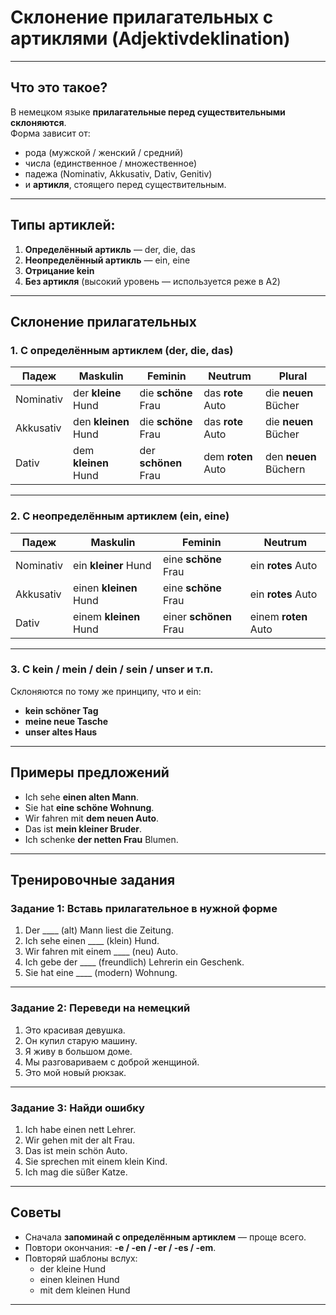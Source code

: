 # Склонение прилагательных с артиклями (Adjektivdeklination)

---

## Что это такое?

В немецком языке **прилагательные перед существительными склоняются**.  
Форма зависит от:

- рода (мужской / женский / средний)
- числа (единственное / множественное)
- падежа (Nominativ, Akkusativ, Dativ, Genitiv)
- и **артикля**, стоящего перед существительным.

---

## Типы артиклей:

1. **Определённый артикль** — der, die, das  
2. **Неопределённый артикль** — ein, eine  
3. **Отрицание kein**  
4. **Без артикля** (высокий уровень — используется реже в A2)

---

## Склонение прилагательных

### 1. С определённым артиклем (der, die, das)

| Падеж      | Maskulin         | Feminin           | Neutrum          | Plural           |
|------------|------------------|-------------------|------------------|------------------|
| Nominativ  | der **kleine** Hund | die **schöne** Frau | das **rote** Auto | die **neuen** Bücher |
| Akkusativ  | den **kleinen** Hund | die **schöne** Frau | das **rote** Auto | die **neuen** Bücher |
| Dativ      | dem **kleinen** Hund | der **schönen** Frau | dem **roten** Auto | den **neuen** Büchern |

---

### 2. С неопределённым артиклем (ein, eine)

| Падеж      | Maskulin         | Feminin           | Neutrum          |
|------------|------------------|-------------------|------------------|
| Nominativ  | ein **kleiner** Hund | eine **schöne** Frau | ein **rotes** Auto |
| Akkusativ  | einen **kleinen** Hund | eine **schöne** Frau | ein **rotes** Auto |
| Dativ      | einem **kleinen** Hund | einer **schönen** Frau | einem **roten** Auto |

---

### 3. С **kein** / **mein / dein / sein / unser** и т.п.

Склоняются по тому же принципу, что и ein:

- **kein schöner Tag**  
- **meine neue Tasche**  
- **unser altes Haus**

---

## Примеры предложений

- Ich sehe **einen alten Mann**.  
- Sie hat **eine schöne Wohnung**.  
- Wir fahren mit **dem neuen Auto**.  
- Das ist **mein kleiner Bruder**.  
- Ich schenke **der netten Frau** Blumen.

---

## Тренировочные задания

### Задание 1: Вставь прилагательное в нужной форме

1. Der \_\_\_\_ (alt) Mann liest die Zeitung.  
2. Ich sehe einen \_\_\_\_ (klein) Hund.  
3. Wir fahren mit einem \_\_\_\_ (neu) Auto.  
4. Ich gebe der \_\_\_\_ (freundlich) Lehrerin ein Geschenk.  
5. Sie hat eine \_\_\_\_ (modern) Wohnung.

---

### Задание 2: Переведи на немецкий

1. Это красивая девушка.  
2. Он купил старую машину.  
3. Я живу в большом доме.  
4. Мы разговариваем с доброй женщиной.  
5. Это мой новый рюкзак.

---

### Задание 3: Найди ошибку

1. Ich habe einen nett Lehrer.  
2. Wir gehen mit der alt Frau.  
3. Das ist mein schön Auto.  
4. Sie sprechen mit einem klein Kind.  
5. Ich mag die süßer Katze.

---

## Советы

- Сначала **запоминай с определённым артиклем** — проще всего.  
- Повтори окончания: **-e / -en / -er / -es / -em**.  
- Повторяй шаблоны вслух:  
  - der kleine Hund  
  - einen kleinen Hund  
  - mit dem kleinen Hund

---

